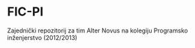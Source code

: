 FIC-PI
======

Zajednički repozitorij za tim Alter Novus na kolegiju Programsko inženjerstvo (2012/2013)
